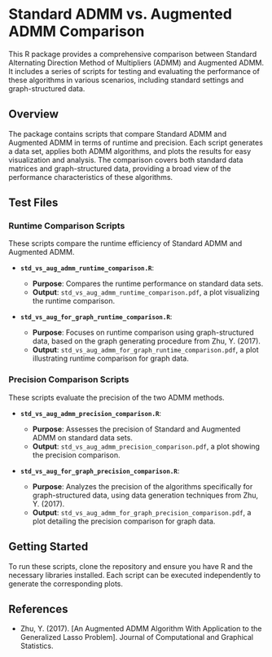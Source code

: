 # Standard ADMM vs. Augmented ADMM Comparison

This R package provides a comprehensive comparison between Standard Alternating Direction Method of Multipliers (ADMM) and Augmented ADMM. It includes a series of scripts for testing and evaluating the performance of these algorithms in various scenarios, including standard settings and graph-structured data.

## Overview

The package contains scripts that compare Standard ADMM and Augmented ADMM in terms of runtime and precision. Each script generates a data set, applies both ADMM algorithms, and plots the results for easy visualization and analysis. The comparison covers both standard data matrices and graph-structured data, providing a broad view of the performance characteristics of these algorithms.

## Test Files

### Runtime Comparison Scripts

These scripts compare the runtime efficiency of Standard ADMM and Augmented ADMM. 

- **`std_vs_aug_admm_runtime_comparison.R`**: 
  - **Purpose**: Compares the runtime performance on standard data sets.
  - **Output**: `std_vs_aug_admm_runtime_comparison.pdf`, a plot visualizing the runtime comparison.

- **`std_vs_aug_for_graph_runtime_comparison.R`**: 
  - **Purpose**: Focuses on runtime comparison using graph-structured data, based on the graph generating procedure from Zhu, Y. (2017).
  - **Output**: `std_vs_aug_admm_for_graph_runtime_comparison.pdf`, a plot illustrating runtime comparison for graph data.

### Precision Comparison Scripts

These scripts evaluate the precision of the two ADMM methods.

- **`std_vs_aug_admm_precision_comparison.R`**: 
  - **Purpose**: Assesses the precision of Standard and Augmented ADMM on standard data sets.
  - **Output**: `std_vs_aug_admm_precision_comparison.pdf`, a plot showing the precision comparison.

- **`std_vs_aug_for_graph_precision_comparison.R`**: 
  - **Purpose**: Analyzes the precision of the algorithms specifically for graph-structured data, using data generation techniques from Zhu, Y. (2017).
  - **Output**: `std_vs_aug_admm_for_graph_precision_comparison.pdf`, a plot detailing the precision comparison for graph data.

## Getting Started

To run these scripts, clone the repository and ensure you have R and the necessary libraries installed. Each script can be executed independently to generate the corresponding plots.

## References

- Zhu, Y. (2017). [An Augmented ADMM Algorithm With Application to the Generalized Lasso Problem]. Journal of Computational and Graphical Statistics.
